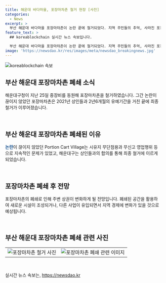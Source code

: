 ```yaml
---
title: 해운대 바다마을, 포장마차촌 철거 현장 [사진]
categories:
  - News
excerpt: >
  부산 해운대 바다마을 포장마차촌이 논란 끝에 철거되었다. 지역 주민들의 추억, 사라진 포장마차촌의 모습에 안타까움이 남는다. 해운대구는 2년6개월 유예기간을 거쳐 상인들과 철거를 합의하고 최종 철거에 나섰다.경비를 동원하여 철거한 것으로 보인다.
feature_text: >
  ## koreablockchain 실시간 뉴스 속보입니다.

  부산 해운대 바다마을 포장마차촌이 논란 끝에 철거되었다. 지역 주민들의 추억, 사라진 포장마차촌의 모습에 안타까움이 남는다. 해운대구는 2년6개월 유예기간을 거쳐 상인들과 철거를 합의하고 최종 철거에 나섰다.경비를 동원하여 철거한 것으로 보인다.
image: 'https://newsdao.kr/res/images/meta/newsdao_breakingnews.jpg'
---
```


<p><img src="https://newsdao.kr/res/images/meta/newsdao_breakingnews.jpg" alt="koreablockchain 속보" /></p>

<h2 data-ke-size="size26">부산 해운대 포장마차촌 폐쇄 소식</h2>

<p>해운대구청이 지난 25일 중장비를 동원해 포장마차촌을 철거하였습니다. 그간 논란이 끊이지 않았던 포장마차촌은 2021년 상인들과 2년6개월의 유예기간을 거친 끝에 최종 철거가 이루어졌습니다. <p data-ke-size="size16">&nbsp;</p></p>

<h2 data-ke-size="size24">부산 해운대 포장마차촌 폐쇄된 이유</h2>

<p><b><span style="color: #1a5490;">논란</span></b>이 끊이지 않았던 Portion Cart Village는 시유지 무단점용과 무신고 영업행위 등으로 지속적인 문제가 있었고, 해운대구는 상인들과의 합의를 통해 최종 철거에 이르게 되었습니다. <p data-ke-size="size16">&nbsp;</p></p>

<h2 data-ke-size="size24">포장마차촌 폐쇄 후 전망</h2>

<p>포장마차촌의 폐쇄로 인해 주변 상권이 변화하게 될 전망입니다. 폐쇄된 공간을 활용하여 새로운 시설이 조성되거나, 다른 사업이 유입되면서 지역 경제에 변화가 있을 것으로 예상됩니다. <p data-ke-size="size16">&nbsp;</p></p>

<h2 data-ke-size="size24">부산 해운대 포장마차촌 폐쇄 관련 사진</h2>

<table>
    <tbody>
        <tr>
            <td style="text-align: center;"><img src="https://www.example.com/photo1.jpg" alt="포장마차촌 철거 사진"></td>
            <td style="text-align: center;"><img src="https://www.example.com/photo2.jpg" alt="포장마차촌 폐쇄 관련 이미지"></td>
        </tr>
    </tbody>
</table>

<p data-ke-size="size16">&nbsp;</p>
실시간 뉴스 속보는, <a href="https://newsdao.kr" rel="dofollow">https://newsdao.kr</a>


